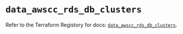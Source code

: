 # `data_awscc_rds_db_clusters`

Refer to the Terraform Registory for docs: [`data_awscc_rds_db_clusters`](https://registry.terraform.io/providers/hashicorp/awscc/0.70.0/docs/data-sources/rds_db_clusters).
